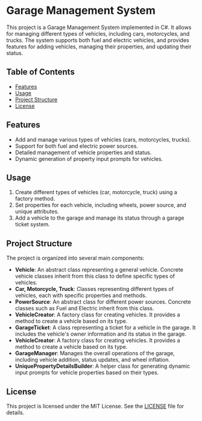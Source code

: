 # Garage Management System

This project is a Garage Management System implemented in C#. It allows for managing different types of vehicles, including cars, motorcycles, and trucks. The system supports both fuel and electric vehicles, and provides features for adding vehicles, managing their properties, and updating their status.

## Table of Contents

- [Features](#features)
- [Usage](#usage)
- [Project Structure](#project-structure)
- [License](#license)

## Features

- Add and manage various types of vehicles (cars, motorcycles, trucks).
- Support for both fuel and electric power sources.
- Detailed management of vehicle properties and status.
- Dynamic generation of property input prompts for vehicles.

## Usage

1. Create different types of vehicles (car, motorcycle, truck) using a factory method.
2. Set properties for each vehicle, including wheels, power source, and unique attributes.
3. Add a vehicle to the garage and manage its status through a garage ticket system.

## Project Structure

The project is organized into several main components:

- **Vehicle**: An abstract class representing a general vehicle. Concrete vehicle classes inherit from this class to define specific types of vehicles.
- **Car, Motorcycle, Truck**: Classes representing different types of vehicles, each with specific properties and methods.
- **PowerSource**: An abstract class for different power sources. Concrete classes such as Fuel and Electric inherit from this class.
- **VehicleCreator**: A factory class for creating vehicles. It provides a method to create a vehicle based on its type.
- **GarageTicket**: A class representing a ticket for a vehicle in the garage. It includes the vehicle's owner information and its status in the garage.
- **VehicleCreator**: A factory class for creating vehicles. It provides a method to create a vehicle based on its type.
- **GarageManager**: Manages the overall operations of the garage, including vehicle addition, status updates, and wheel inflation.
- **UniquePropertyDetailsBuilder**: A helper class for generating dynamic input prompts for vehicle properties based on their types.

## License

This project is licensed under the MIT License. See the [LICENSE](LICENSE) file for details.
